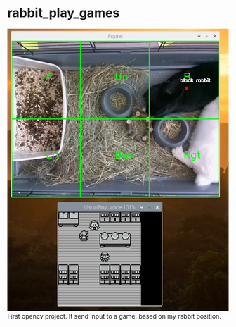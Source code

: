 # rabbit_play_games
![alt text](poc.png)
First opencv project. It send input to a game, based on my rabbit position. 
